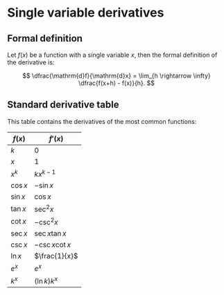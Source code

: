 # Single variable derivatives

## Formal definition

Let $f(x)$ be a function with a single variable $x$, then the formal definition of the derivative is:

$$
\dfrac{\mathrm{d}f}{\mathrm{d}x} = \lim_{h \rightarrow \infty} \dfrac{f(x+h) - f(x)}{h}.
$$

## Standard derivative table

This table contains the derivatives of the most common functions:

|$f(x)$|$f'(x)$|
|--|--|
|$k$|$0$|
|$x$|$1$|
|$x^k$|$kx^{k-1}$|
|$\cos x$|$-\sin x$|
|$\sin x$|$\cos x$|
|$\tan x$|$\sec^2 x$
|$\cot x$|$-\csc^2 x$|
|$\sec x$|$\sec x \tan x$|
|$\csc x$|$-\csc x \cot x$|
|$\ln x$|$\frac{1}{x}$|
|$e^x$|$e^x$|
|$k^x$|$(\ln k)k^x$|
